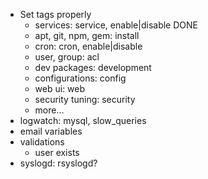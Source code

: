 - Set tags properly
  - services: service, enable|disable DONE
  - apt, git, npm, gem: install
  - cron: cron, enable|disable
  - user, group: acl
  - dev packages: development
  - configurations: config
  - web ui: web
  - security tuning: security
  - more...
- logwatch: mysql, slow_queries
- email variables
- validations
  - user exists
- syslogd: rsyslogd?
